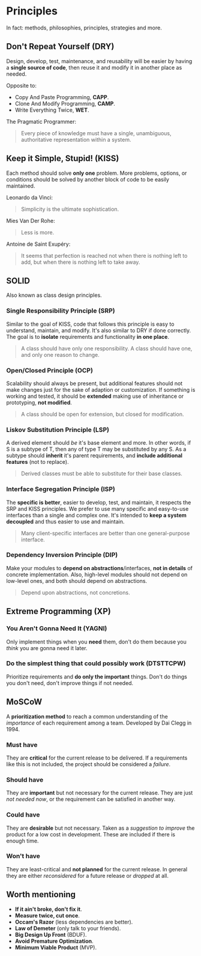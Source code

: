 # Principles

In fact: methods, philosophies, principles, strategies and more.

## Don't Repeat Yourself (DRY)

Design, develop, test, maintenance, and reusability will be easier by having a **single source of code**, then reuse it and modify it in another place as needed.

Opposite to:

- Copy And Paste Programming, **CAPP**.
- Clone And Modify Programming, **CAMP**.
- Write Everything Twice, **WET**.

The Pragmatic Programmer:
>Every piece of knowledge must have a single, unambiguous, authoritative representation within a system.

## Keep it Simple, Stupid! (KISS)

Each method should solve **only one** problem. More problems, options, or conditions should be solved by another block of code to be easily maintained.

Leonardo da Vinci:
>Simplicity is the ultimate sophistication.

Mies Van Der Rohe:
>Less is more.

Antoine de Saint Exupéry:
>It seems that perfection is reached not when there is nothing left to add, but when there is nothing left to take away.

## SOLID

Also known as class design principles.

### Single Responsibility Principle (SRP)

Similar to the goal of KISS, code that follows this principle is easy to understand, maintain, and modify. It's also similar to DRY if done correctly. The goal is to **isolate** requirements and functionality **in one place**.

>A class should have only one responsibility. A class should have one, and only one reason to change.

### Open/Closed Principle (OCP)

Scalability should always be present, but additional features should not make changes just for the sake of adaption or customization. If something is working and tested, it should be **extended** making use of inheritance or prototyping, **not modified**.

>A class should be open for extension, but closed for modification.

### Liskov Substitution Principle (LSP)

A derived element should *be* it's base element and more. In other words, if S is a subtype of T, then any of type T may be substituted by any S. As a subtype should **inherit** it's parent requirements, and **include additional features** (not to replace).

>Derived classes must be able to substitute for their base classes.

### Interface Segregation Principle (ISP)

The **specific is better**, easier to develop, test, and maintain, it respects the SRP and KISS principles. We prefer to use many specific and easy-to-use interfaces than a single and complex one. It's intended to **keep a system decoupled** and thus easier to use and maintain.

>Many client-specific interfaces are better than one general-purpose interface.

### Dependency Inversion Principle (DIP)

Make your modules to **depend on abstractions**/interfaces, **not in details** of concrete implementation. Also, high-level modules should not depend on low-level ones, and both should depend on abstractions.

>Depend upon abstractions, not concretions.

## Extreme Programming (XP)

### You Aren't Gonna Need It (YAGNI)

Only implement things when you **need** them, don't do them because you *think* you are gonna need it later.

### Do the simplest thing that could possibly work (DTSTTCPW)

Prioritize requirements and **do only the important** things. Don't do things you don't need, don't improve things if not needed.

## MoSCoW

A **prioritization method** to reach a common understanding of the *importance* of each requirement among a team. Developed by Dai Clegg in 1994.

### Must have

They are **critical** for the current release to be delivered. If a requirements like this is not included, the project should be considered a *failure*.

### Should have

They are **important** but not necessary for the current release. They are just *not needed now*, or the requirement can be satisfied in another way.

### Could have

They are **desirable** but not necessary. Taken as a  *suggestion to improve* the product for a low cost in development. These are included if there is enough time.

### Won't have

They are least-critical and **not planned** for the current release. In general they are either *reconsidered* for a future release or *dropped* at all.

## Worth mentioning

- **If it ain't broke, don't fix it**.
- **Measure twice, cut once**.
- **Occam's Razor** (less dependencies are better).
- **Law of Demeter** (only talk to your friends).
- **Big Design Up Front** (BDUF).
- **Avoid Premature Optimization**.
- **Minimum Viable Product** (MVP).
